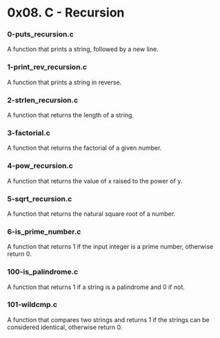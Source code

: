 # 0x08. C - Recursion
### 0-puts_recursion.c
A function that prints a string, followed by a new line.

### 1-print_rev_recursion.c
A function that prints a string in reverse.

### 2-strlen_recursion.c
A function that returns the length of a string.

### 3-factorial.c 
A function that returns the factorial of a given number.

### 4-pow_recursion.c
A function that returns the value of x raised to the power of y.

### 5-sqrt_recursion.c
A function that returns the natural square root of a number.

### 6-is_prime_number.c
A function that returns 1 if the input integer is a prime number, otherwise return 0.

### 100-is_palindrome.c
A function that returns 1 if a string is a palindrome and 0 if not.

### 101-wildcmp.c
A function that compares two strings and returns 1 if the strings can be considered identical, otherwise return 0.
